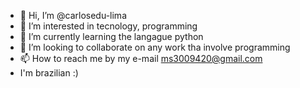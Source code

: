 - 👋 Hi, I’m @carlosedu-lima
- 👀 I’m interested in tecnology, programming 
- 🌱 I’m currently learning the langague python
- 💞️ I’m looking to collaborate on any work tha involve programming
- 📫 How to reach me by my e-mail ms3009420@gmail.com
- I'm brazilian :)

<!---
carlosedu-lima/carlosedu-lima is a ✨ special ✨ repository because its `README.md` (this file) appears on your GitHub profile.
You can click the Preview link to take a look at your changes.
--->
